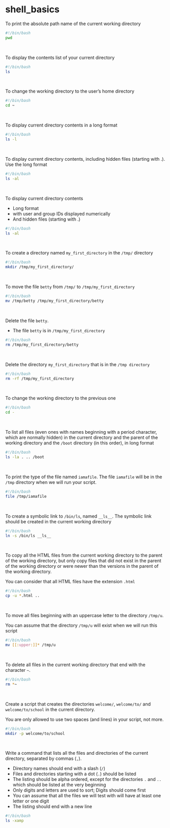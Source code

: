 # shell_basics

To print the absolute path name of the current working directory
```bash
#!/bin/bash
pwd
```
<br>

To display the contents list of your current directory
```bash
#!/bin/bash
ls
```
<br>

To change the working directory to the user’s home directory
```bash
#!/bin/bash
cd ~
```
<br>

To display current directory contents in a long format
```bash
#!/bin/bash
ls -l
```
<br>

To display current directory contents, including hidden files (starting with .). Use the long format
```bash
#!/bin/bash
ls -al
```

<br>

To display current directory contents
- Long format
- with user and group IDs displayed numerically
- And hidden files (starting with .)
```bash
#!/bin/bash
ls -al
```
<br>

To create a directory named `my_first_directory` in the `/tmp/` directory
```bash
#!/bin/bash
mkdir /tmp/my_first_directory/
```
<br>

To move the file `betty` from `/tmp/` to `/tmp/my_first_directory`
```bash
#!/bin/bash
mv /tmp/betty /tmp/my_first_directory/betty
```
<br>

Delete the file `betty`.
- The file `betty` is in `/tmp/my_first_directory`
```bash
#!/bin/bash
rm /tmp/my_first_directory/betty
```
<br>

Delete the directory `my_first_directory` that is in the `/tmp directory`
```bash
#!/bin/bash
rm -rf /tmp/my_first_directory
```
<br>

To change the working directory to the previous one
```bash
#!/bin/bash
cd -
```
<br>

To list all files (even ones with names beginning with a period character, which are normally hidden) in the current directory and the parent of the working directory and the `/boot` directory (in this order), in long format
```bash
#!/bin/bash
ls -la . .. /boot
```
<br>

To print the type of the file named `iamafile`. The file `iamafile` will be in the `/tmp` directory when we will run your script.
```bash
#!/bin/bash
file /tmp/iamafile
```
<br>

To create a symbolic link to `/bin/ls`, named `__ls__`. The symbolic link should be created in the current working directory
```bash
#!/bin/bash
ln -s /bin/ls __ls__
```
<br>

To copy all the HTML files from the current working directory to the parent of the working directory, but only copy files that did not exist in the parent of the working directory or were newer than the versions in the parent of the working directory.

You can consider that all HTML files have the extension `.html`
```bash
#!/bin/bash
cp -u *.html ..
```
<br>

To move all files beginning with an uppercase letter to the directory `/tmp/u`.

You can assume that the directory `/tmp/u` will exist when we will run this script
```bash
#!/bin/bash
mv [[:upper:]]* /tmp/u
```
<br>

To delete all files in the current working directory that end with the character `~`.
```bash
#!/bin/bash
rm *~
```
<br>

Create a script that creates the directories `welcome/`, `welcome/to/` and `welcome/to/school` in the current directory.

You are only allowed to use two spaces (and lines) in your script, not more.
```bash
#!/bin/bash
mkdir -p welcome/to/school
```
<br>

Write a command that lists all the files and directories of the current directory, separated by commas (`,`).

- Directory names should end with a slash (`/`)
- Files and directories starting with a dot (`.`) should be listed
- The listing should be alpha ordered, except for the directories `.` and `..` which should be listed at the very beginning
- Only digits and letters are used to sort; Digits should come first
- You can assume that all the files we will test with will have at least one letter or one digit
- The listing should end with a new line
```bash
#!/bin/bash
ls -xamp
```
<br>
